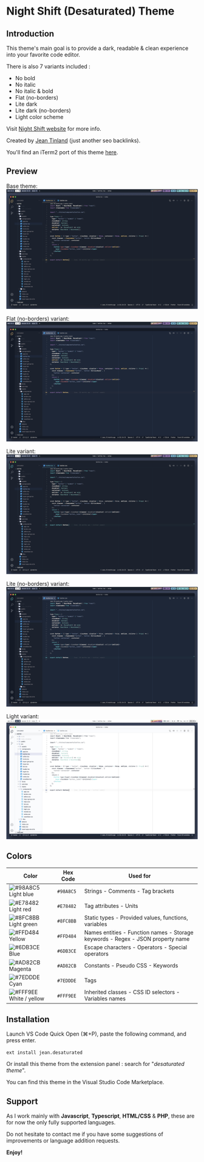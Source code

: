 # Night Shift (Desaturated) Theme

## Introduction

This theme's main goal is to provide a dark, readable & clean experience into your favorite code editor.

There is also 7 variants included :

- No bold
- No italic
- No italic & bold
- Flat (no-borders)
- Lite dark
- Lite dark (no-borders)
- Light color scheme

Visit [Night Shift website](https://jean-tinland.github.io/night-shift-demo/) for more info.

Created by [Jean Tinland](https://www.jeantinland.com) (just another seo backlinks).

You'll find an iTerm2 port of this theme [here](https://github.com/Jean-Tinland/iTerm2-theme-desaturated).

## Preview

Base theme:
![.tsx preview](./assets/preview_1.jpg)

Flat (no-borders) variant:
![.tsx preview](./assets/preview_2.jpg)

Lite variant:
![.tsx preview](./assets/preview_3.jpg)

Lite (no-borders) variant:
![.tsx preview](./assets/preview_4.jpg)

Light variant:
![.tsx preview](./assets/preview_5.jpg)

## Colors

| Color                                                                   | Hex Code  | Used for                                                                        |
| ----------------------------------------------------------------------- | --------- | ------------------------------------------------------------------------------- |
| ![#98A8C5](https://placehold.it/15/98A8C5/000000?text=+) Light blue     | `#98A8C5` | Strings - Comments - Tag brackets                                               |
| ![#E78482](https://placehold.it/15/E78482/000000?text=+) Light red      | `#E78482` | Tag attributes - Units                                                          |
| ![#8FC8BB](https://placehold.it/15/8FC8BB/000000?text=+) Light green    | `#8FC8BB` | Static types - Provided values, functions, variables                            |
| ![#FFD484](https://placehold.it/15/FFD484/000000?text=+) Yellow         | `#FFD484` | Names entities - Function names - Storage keywords - Regex - JSON property name |
| ![#6DB3CE](https://placehold.it/15/6DB3CE/000000?text=+) Blue           | `#6DB3CE` | Escape characters - Operators - Special operators                               |
| ![#AD82CB](https://placehold.it/15/AD82CB/000000?text=+) Magenta        | `#AD82CB` | Constants - Pseudo CSS - Keywords                                               |
| ![#7EDDDE](https://placehold.it/15/7EDDDE/000000?text=+) Cyan           | `#7EDDDE` | Tags                                                                            |
| ![#FFF9EE](https://placehold.it/15/FFF9EE/000000?text=+) White / yellow | `#FFF9EE` | Inherited classes - CSS ID selectors - Variables names                          |

## Installation

Launch VS Code Quick Open (⌘+P), paste the following command, and press enter.

`ext install jean.desaturated`

Or install this theme from the extension panel : search for "_desaturated theme_".

You can find this theme in the Visual Studio Code Marketplace.

## Support

As I work mainly with **Javascript**, **Typescript**, **HTML/CSS** & **PHP**, these are for now the only fully supported languages.

Do not hesitate to contact me if you have some suggestions of improvements or language addition requests.

**Enjoy!**
